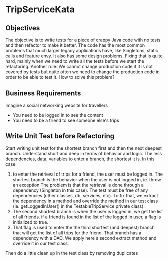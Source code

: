 # TripServiceKata

## Objectives

The objective is to write tests for a piece of crappy Java code with no tests and then refactor to make it better. The code has the most common problems that much larger legacy applications have, like Singletons, static calls and feature envy. It also has some design problems. Fixing that is quite hard, mainly when we need to write all the tests before we start the refactoring. Another rule: We cannot change production code if it is not covered by tests but quite often we need to change the production code in order to be able to test it. How to solve this problem?

## Business Requirements

Imagine a social networking website for travellers

* You need to be logged in to see the content
* You need to be a friend to see someone else's trips

## Write Unit Test before Refactoring
 Start writing unit test for the shortest branch first and then the next deepest branch.
 Understand short and deep in terms of behavior and logic. The less dependencies, data,
 variables to enter a branch, the shortest it is. In this case:
 1. to enter the retrieval of trips for a friend, the user must be logged in. The
    shortest branch is the behavior when the user is not logged in, ie. throw an exception
    The problem is that the retrieval is done through a dependency (Singleton in this 
    case). The test must be free of any dependencies (other classes, db, services, etc).
    To fix that, we extract the dependency in a method and override the method in our
    test class (ie. getLoggedInUser() in the TestableTripService private class).
 2. The second shortest branch is when the user is logged in, we get the list of all
    friends. if a friend is found in the list of the logged in user, a flag is initialized
    to true.
 3. That flag is used to enter the the third shortest (and deepest) branch that will get
    the list of all trips for the friend. That branch has a dependency with a DAO. We apply
    here a second extract method and override it in our test class.

 Then do a little clean up in the test class by removing duplicates
